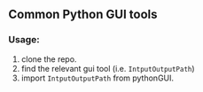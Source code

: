 ## Common Python GUI tools

### Usage:
1. clone the repo.
2. find the relevant gui tool (i.e. `IntputOutputPath`)
3. import `IntputOutputPath` from pythonGUI.

